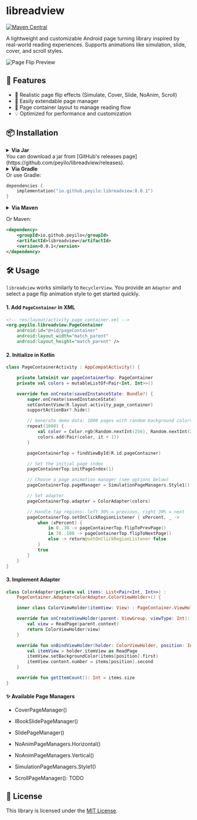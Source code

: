 # libreadview

[![Maven Central](https://maven-badges.herokuapp.com/maven-central/io.github.peyilo/libreadview/badge.svg)](https://maven-badges.herokuapp.com/maven-central/io.github.peyilo/libreadview)

A lightweight and customizable Android page turning library inspired by real-world reading experiences. Supports animations like simulation, slide, cover, and scroll styles.

![Page Flip Preview](gif/combined.gif)

## 🚀 Features

- 📖 Realistic page flip effects (Simulate, Cover, Slide, NoAnim, Scroll)
- 🎨 Easily extendable page manager
- 🧩 Page container layout to manage reading flow
- 💡 Optimized for performance and customization

## 📦 Installation

<details>
<summary><b>Via Jar</b></summary></details>
You can download a jar from [GitHub's releases page](https://github.com/peyilo/libreadview/releases).


<details>
<summary><b>Via Gradle</b></summary></details>
Or use Gradle: 

```kotlin
dependencies {
    implementation("io.github.peyilo:libreadview:0.0.1")
}
```
<details> <summary><b>Via Maven</b></summary></details>

Or Maven:

```xml
<dependency>
    <groupId>io.github.peyilo</groupId>
    <artifactId>libreadview</artifactId>
    <version>0.0.1</version>
</dependency>
```

## 🛠 Usage

`libreadview` works similarly to `RecyclerView`. You provide an `Adapter` and select a page flip animation style to get started quickly.

#### 1. Add `PageContainer` in XML

```xml
<!-- res/layout/activity_page_container.xml -->
<org.peyilo.libreadview.PageContainer
    android:id="@+id/pageContainer"
    android:layout_width="match_parent"
    android:layout_height="match_parent" />
```

####  2. Initialize in Kotlin

```kotlin
class PageContainerActivity : AppCompatActivity() {

    private lateinit var pageContainerTop: PageContainer
    private val colors = mutableListOf<Pair<Int, Int>>()

    override fun onCreate(savedInstanceState: Bundle?) {
        super.onCreate(savedInstanceState)
        setContentView(R.layout.activity_page_container)
        supportActionBar?.hide()

        // Generate demo data: 1000 pages with random background colors and numbers
        repeat(1000) {
            val color = Color.rgb(Random.nextInt(256), Random.nextInt(256), Random.nextInt(256))
            colors.add(Pair(color, it + 1))
        }

        pageContainerTop = findViewById(R.id.pageContainer)

        // Set the initial page index
        pageContainerTop.initPageIndex(1)

        // Choose a page animation manager (see options below)
        pageContainerTop.pageManager = SimulationPageManagers.Style1()

        // Set adapter
        pageContainerTop.adapter = ColorAdapter(colors)

        // Handle tap regions: left 30% = previous, right 30% = next
        pageContainerTop.setOnClickRegionListener { xPercent, _ ->
            when (xPercent) {
                in 0..30 -> pageContainerTop.flipToPrevPage()
                in 70..100 -> pageContainerTop.flipToNextPage()
                else -> return@setOnClickRegionListener false
            }
            true
        }
    }
}
```

#### 3. Implement Adapter

```kotlin
class ColorAdapter(private val items: List<Pair<Int, Int>>) :
    PageContainer.Adapter<ColorAdapter.ColorViewHolder>() {

    inner class ColorViewHolder(itemView: View) : PageContainer.ViewHolder(itemView)

    override fun onCreateViewHolder(parent: ViewGroup, viewType: Int): ColorViewHolder {
        val view = ReadPage(parent.context)
        return ColorViewHolder(view)
    }

    override fun onBindViewHolder(holder: ColorViewHolder, position: Int) {
        val itemView = holder.itemView as ReadPage
        itemView.setBackgroundColor(items[position].first)
        itemView.content.number = items[position].second
    }

    override fun getItemCount(): Int = items.size
}
```

#### ✨ Available Page Managers

- CoverPageManager()

- IBookSlidePageManager()
- SlidePageManager()
- NoAnimPageManagers.Horizontal()
- NoAnimPageManagers.Vertical()
- SimulationPageManagers.Style1()
- ScrollPageManager(): TODO

## 📄 License

This library is licensed under the [MIT License](https://opensource.org/licenses/MIT).
